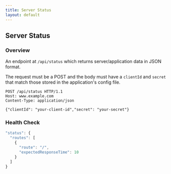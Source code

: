 ```yaml
---
title: Server Status
layout: default
---
```


## Server Status

### Overview

An endpoint at `/api/status` which returns server/application data in JSON format.

The request must be a POST and the body must have a `clientId` and `secret` that match those stored in the application's config file.

```
POST /api/status HTTP/1.1
Host: www.example.com
Content-Type: application/json

{"clientId": "your-client-id","secret": "your-secret"}
```

### Health Check

```js
"status": {
  "routes": [
    {
      "route": "/",
      "expectedResponseTime": 10
    }
  ]
}
```
